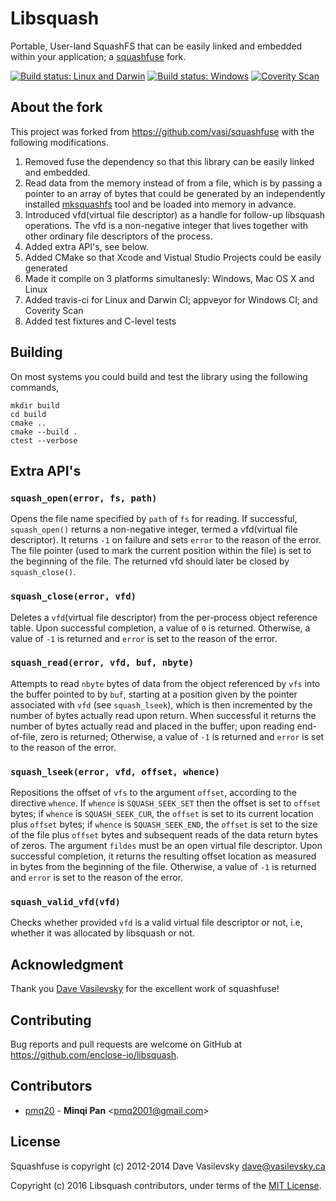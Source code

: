 # Libsquash

Portable, User-land SquashFS that can be easily linked and embedded within your application; a [squashfuse](https://github.com/vasi/squashfuse) fork.

[![Build status: Linux and Darwin](https://travis-ci.org/enclose-io/libsquash.svg?branch=master)](https://travis-ci.org/enclose-io/libsquash)
[![Build status: Windows](https://ci.appveyor.com/api/projects/status/297rm0xhcfyyu9uo?svg=true)](https://ci.appveyor.com/project/pmq20/libsquash)
[![Coverity Scan](https://scan.coverity.com/projects/11215/badge.svg)](https://scan.coverity.com/projects/enclose-io-libsquash)

## About the fork

This project was forked from https://github.com/vasi/squashfuse with the following modifications.

1. Removed fuse the dependency so that this library can be easily linked and embedded.
1. Read data from the memory instead of from a file,
which is by passing a pointer to an array of bytes that could be generated by
an independently installed [mksquashfs](http://squashfs.sourceforge.net/) tool
and be loaded into memory in advance.
1. Introduced vfd(virtual file descriptor) as a handle for follow-up
libsquash operations. The vfd is a non-negative integer that lives together with
other ordinary file descriptors of the process.
1. Added extra API's, see below.
1. Added CMake so that Xcode and Vistual Studio Projects could be easily generated
1. Made it compile on 3 platforms simultanesly: Windows, Mac OS X and Linux
1. Added travis-ci for Linux and Darwin CI; appveyor for Windows CI; and Coverity Scan
1. Added test fixtures and C-level tests

## Building

On most systems you could build and test the library using the following commands,

    mkdir build
    cd build
    cmake ..
    cmake --build .
    ctest --verbose

## Extra API's

### `squash_open(error, fs, path)`

Opens the file name specified by `path` of `fs` for reading.
If successful, `squash_open()` returns a non-negative integer, termed a vfd(virtual file descriptor).
It returns `-1` on failure and sets `error` to the reason of the error.
The file pointer (used to mark the current position within the file) is set to the beginning of the file.
The returned vfd should later be closed by `squash_close()`.

### `squash_close(error, vfd)`

Deletes a `vfd`(virtual file descriptor) from the per-process object reference table.
Upon successful completion, a value of `0` is returned.
Otherwise, a value of `-1` is returned and `error` is set to the reason of the error.

### `squash_read(error, vfd, buf, nbyte)`

Attempts to read `nbyte` bytes of data from the object
referenced by `vfs` into the buffer pointed to by `buf`,
starting at a position given by the pointer associated with `vfd` (see `squash_lseek`),
which is then incremented by the number of bytes actually read upon return.
When successful it returns the number of bytes actually read and placed in the buffer;
upon reading end-of-file, zero is returned;
Otherwise, a value of `-1` is returned and `error` is set to the reason of the error.

### `squash_lseek(error, vfd, offset, whence)`

Repositions the offset of `vfs` to the argument `offset`, according to the directive `whence`.
If `whence` is `SQUASH_SEEK_SET` then the offset is set to `offset` bytes;
if `whence` is `SQUASH_SEEK_CUR`, the `offset` is set to its current location plus `offset` bytes;
if `whence` is `SQUASH_SEEK_END`, the `offset` is set to the size of the file plus `offset` bytes
and subsequent reads of the data return bytes of zeros.
The argument `fildes` must be an open virtual file descriptor.
Upon successful completion,
it returns the resulting offset location as measured in bytes from the beginning of the file.
Otherwise, a value of `-1` is returned and `error` is set to the reason of the error.

### `squash_valid_vfd(vfd)`

Checks whether provided `vfd` is a valid virtual file descriptor or not, i.e,
whether it was allocated by libsquash or not.

## Acknowledgment

Thank you [Dave Vasilevsky](https://github.com/vasi) for the excellent work of squashfuse!

## Contributing

Bug reports and pull requests are welcome on GitHub at https://github.com/enclose-io/libsquash.

## Contributors

* [pmq20](https://github.com/pmq20) - **Minqi Pan** &lt;pmq2001@gmail.com&gt;

## License

Squashfuse is copyright (c) 2012-2014 Dave Vasilevsky <dave@vasilevsky.ca>

Copyright (c) 2016 Libsquash contributors, under terms of the [MIT License](http://opensource.org/licenses/MIT).
